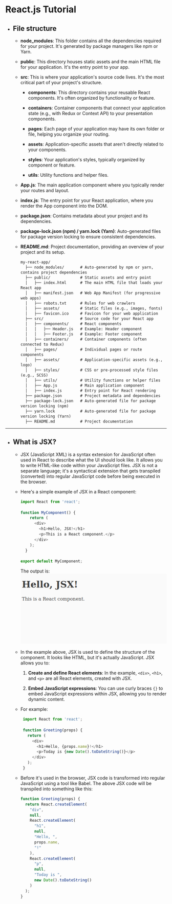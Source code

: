 # React.js Tutorial 

* ## File structure
    * **node_modules**: This folder contains all the dependencies required for your project. It's generated by package managers like npm or Yarn.

    * **public**: This directory houses static assets and the main HTML file for your application. It's the entry point to your app.

    * **src**: This is where your application's source code lives. It's the most critical part of your project's structure.

        * **components**: This directory contains your reusable React components. It's often organized by functionality or feature.

        * **containers**: Container components that connect your application state (e.g., with Redux or Context API) to your presentation components.

        * **pages**: Each page of your application may have its own folder or file, helping you organize your routing.

        * **assets**: Application-specific assets that aren't directly related to your components.

        * **styles**: Your application's styles, typically organized by component or feature.

        * **utils**: Utility functions and helper files.

    * **App.js**: The main application component where you typically render your routes and layout.

    * **index.js**: The entry point for your React application, where you render the App component into the DOM.

    * **package.json**: Contains metadata about your project and its dependencies.

    * **package-lock.json (npm) / yarn.lock (Yarn)**: Auto-generated files for package version locking to ensure consistent dependencies.

    * **README.md**: Project documentation, providing an overview of your project and its setup.
      ```
      my-react-app/
        ├── node_modules/       # Auto-generated by npm or yarn, contains project dependencies
        ├── public/             # Static assets and entry point
        │   ├── index.html      # The main HTML file that loads your React app
        │   ├── manifest.json   # Web App Manifest (for progressive web apps)
        │   ├── robots.txt      # Rules for web crawlers
        │   ├── assets/         # Static files (e.g., images, fonts)
        │   ├── favicon.ico     # Favicon for your web application
        ├── src/                # Source code for your React app
        │   ├── components/     # React components
        │   │   ├── Header.js   # Example: Header component
        │   │   ├── Footer.js   # Example: Footer component
        │   ├── containers/     # Container components (often connected to Redux)
        │   ├── pages/          # Individual pages or route components
        │   ├── assets/         # Application-specific assets (e.g., logo)
        │   ├── styles/         # CSS or pre-processed style files (e.g., SCSS)
        │   ├── utils/          # Utility functions or helper files
        │   ├── App.js          # Main application component
        │   ├── index.js        # Entry point for React rendering
        ├── package.json        # Project metadata and dependencies
        ├── package-lock.json   # Auto-generated file for package version locking (npm)
        ├── yarn.lock           # Auto-generated file for package version locking (Yarn)
        ├── README.md           # Project documentation
        ```
----------------------------------------------------------------
* ## What is JSX?
    * JSX (JavaScript XML) is a syntax extension for JavaScript often used in React to describe what the UI should look like. It allows you to write HTML-like code within your JavaScript files. JSX is not a separate language; it's a syntactical extension that gets transpiled (converted) into regular JavaScript code before being executed in the browser.

    * Here's a simple example of JSX in a React component:
    
         ```javascript
        import React from 'react';
        
        function MyComponent() {
             return (
               <div>
                 <h1>Hello, JSX!</h1>
                 <p>This is a React component.</p>
               </div>
             );
           }
        
        export default MyComponent;
        ```
        The output is:
            <br />
            ![Headings](./imgs/Hello,JSX!.png)
    * In the example above, JSX is used to define the structure of the component. It looks like HTML, but it's actually JavaScript. JSX allows you to:
        1. **Create and define React elements**: In the example, `<div>`, `<h1>`, and `<p>` are all React elements, created with JSX.
        
        2. **Embed JavaScript expressions**: You can use curly braces `{}` to embed JavaScript expressions within JSX, allowing you to render dynamic content.
        
    *    For example:
    
         ```javascript
          import React from 'react';
          
          function Greeting(props) {
            return (
              <div>
                <h1>Hello, {props.name}!</h1>
                <p>Today is {new Date().toDateString()}</p>
              </div>
            );
          }
            ```
    * Before it's used in the browser, JSX code is transformed into regular JavaScript using a tool like Babel. The above JSX code will be transpiled into something like this:
      ```javascript
      function Greeting(props) {
        return React.createElement(
          "div",
          null,
          React.createElement(
            "h1",
            null,
            "Hello, ",
            props.name,
            "!"
          ),
          React.createElement(
            "p",
            null,
            "Today is ",
            new Date().toDateString()
          )
        );
      }
      ```
